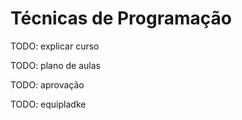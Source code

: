 # Técnicas de Programação

TODO: explicar curso

TODO: plano de aulas

TODO: aprovação

TODO: equipladke
